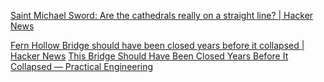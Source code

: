 
[Saint Michael Sword: Are the cathedrals really on a straight line? | Hacker News](https://news.ycombinator.com/item?id=40595499)

[Fern Hollow Bridge should have been closed years before it collapsed | Hacker News](https://news.ycombinator.com/item?id=40725214)
[This Bridge Should Have Been Closed Years Before It Collapsed — Practical Engineering](https://practical.engineering/blog/2024/6/18/this-bridge-should-have-been-closed-years-before-it-collapsed)
